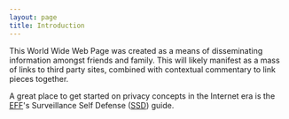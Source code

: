 ```yaml
---
layout: page
title: Introduction
---
```


This World Wide Web Page was created as a means of disseminating information amongst friends and family. This will likely manifest as a mass of links to third party sites, combined with contextual commentary to link pieces together.

A great place to get started on privacy concepts in the Internet era is the [EFF](https://www.eff.org/)'s Surveillance Self Defense ([SSD](https://ssd.eff.org/)) guide.
